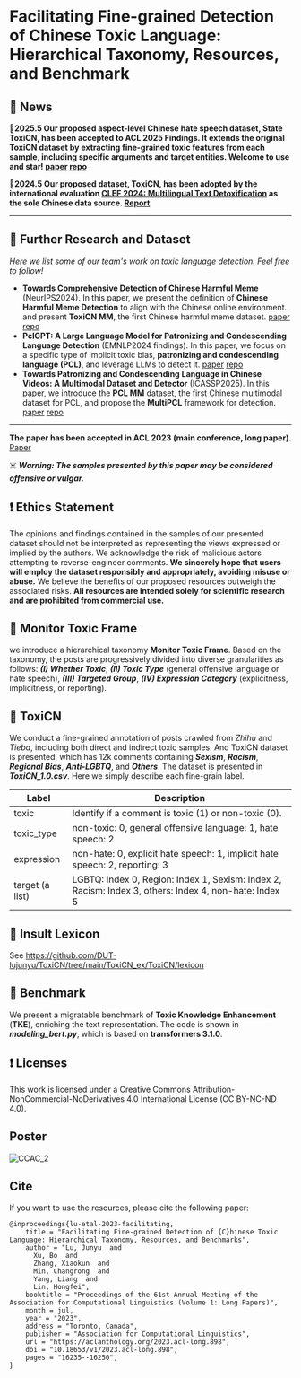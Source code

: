 # Facilitating Fine-grained Detection of Chinese Toxic Language: Hierarchical Taxonomy, Resources, and Benchmark

## 📜 News

🎉**2025.5 Our proposed aspect-level Chinese hate speech dataset, State ToxiCN, has been accepted to ACL 2025 Findings. It extends the original ToxiCN dataset by extracting fine-grained toxic features from each sample, including specific arguments and target entities. Welcome to use and star! [paper](http://arxiv.org/abs/2501.15451v2) [repo](https://github.com/shenmeyemeifashengguo/STATE-ToxiCN)** 

🎉**2024.5 Our proposed dataset, ToxiCN, has been adopted by the international evaluation [CLEF 2024: Multilingual Text Detoxification](https://pan.webis.de/clef24/pan24-web/text-detoxification.html) as the sole Chinese data source. [Report](https://ceur-ws.org/Vol-3740/paper-223.pdf)**
___ 

## 📜 Further Research and Dataset

_Here we list some of our team's work on toxic language detection. Feel free to follow!_

* **Towards Comprehensive Detection of Chinese Harmful Meme** (NeurIPS2024). In this paper, we present the definition of  **Chinese Harmful Meme Detection** to align with the Chinese online environment. and present **ToxiCN MM**, the first Chinese harmful meme dataset. [paper](https://arxiv.org/abs/2410.02378) [repo](https://github.com/DUT-lujunyu/ToxiCN_MM)
* **PclGPT: A Large Language Model for Patronizing and Condescending Language Detection** (EMNLP2024 findings). In this paper, we focus on a specific type of implicit toxic bias, **patronizing and condescending language (PCL)**, and leverage LLMs to detect it. [paper](https://arxiv.org/abs/2410.00361) [repo](https://github.com/dut-laowang/emnlp24-PclGPT)
* **Towards Patronizing and Condescending Language in Chinese Videos: A Multimodal Dataset and Detector** (ICASSP2025). In this paper, we introduce the **PCL MM** dataset, the first Chinese multimodal dataset for PCL, and propose the **MultiPCL** framework for detection. [paper](https://arxiv.org/abs/2409.05005) [repo](https://github.com/dut-laowang/PCLMM)
___ 
 

**The paper has been accepted in ACL 2023 (main conference, long paper).** [Paper](https://aclanthology.org/2023.acl-long.898/)

☠️ ***Warning: The samples presented by this paper may be considered offensive or vulgar.***

## ❗️ Ethics Statement
The opinions and findings contained in the samples of our presented dataset should not be interpreted as representing the views expressed or implied by the authors. We acknowledge the risk of malicious actors attempting to reverse-engineer comments. **We sincerely hope that users will employ the dataset responsibly and appropriately, avoiding misuse or abuse.** We believe the benefits of our proposed resources outweigh the associated risks. **All resources are intended solely for scientific research and are prohibited from commercial use.**


## 📜 Monitor Toxic Frame
we introduce a hierarchical taxonomy **Monitor Toxic Frame**. Based on the taxonomy, the posts are progressively divided into diverse granularities as follows: **_(I) Whether Toxic_**, ***(II) Toxic Type*** (general offensive language or hate speech), ***(III) Targeted Group***, ***(IV) Expression Category*** (explicitness, implicitness, or reporting). 

## 📜 ToxiCN
We conduct a fine-grained annotation of posts crawled from _Zhihu_ and _Tieba_, including both direct and indirect toxic samples. And ToxiCN dataset is presented, which has 12k comments containing **_Sexism_**, **_Racism_**, **_Regional Bias_**, **_Anti-LGBTQ_**, and **_Others_**. The dataset is presented in ***ToxiCN_1.0.csv***. Here we simply describe each fine-grain label.

| Label             | Description                                                  |
| ----------------- | ------------------------------------------------------------ |
| toxic             | Identify if a comment is toxic (1) or non-toxic (0).         |
| toxic_type        | non-toxic: 0, general offensive language: 1, hate speech: 2  |
| expression        | non-hate: 0, explicit hate speech: 1, implicit hate speech: 2, reporting: 3|
| target (a list)   | LGBTQ: Index 0, Region: Index 1, Sexism: Index 2, Racism: Index 3,  others: Index 4, non-hate: Index 5 |

## 📜 Insult Lexicon
See https://github.com/DUT-lujunyu/ToxiCN/tree/main/ToxiCN_ex/ToxiCN/lexicon
## 📜 Benchmark
We present a migratable benchmark of **Toxic Knowledge Enhancement** (**TKE**), enriching the text representation. The code is shown in **_modeling_bert.py_**, which is based on **transformers 3.1.0**.

## ❗️ Licenses
This work is licensed under a Creative Commons Attribution- NonCommercial-NoDerivatives 4.0 International License (CC BY-NC-ND 4.0). 



## Poster
![CCAC_2](https://github.com/DUT-lujunyu/ToxiCN/assets/53985277/8e26c649-0952-4d04-a562-b971f441df07)



## Cite
If you want to use the resources, please cite the following paper:
~~~
@inproceedings{lu-etal-2023-facilitating,
    title = "Facilitating Fine-grained Detection of {C}hinese Toxic Language: Hierarchical Taxonomy, Resources, and Benchmarks",
    author = "Lu, Junyu  and
      Xu, Bo  and
      Zhang, Xiaokun  and
      Min, Changrong  and
      Yang, Liang  and
      Lin, Hongfei",
    booktitle = "Proceedings of the 61st Annual Meeting of the Association for Computational Linguistics (Volume 1: Long Papers)",
    month = jul,
    year = "2023",
    address = "Toronto, Canada",
    publisher = "Association for Computational Linguistics",
    url = "https://aclanthology.org/2023.acl-long.898",
    doi = "10.18653/v1/2023.acl-long.898",
    pages = "16235--16250",
}
~~~
